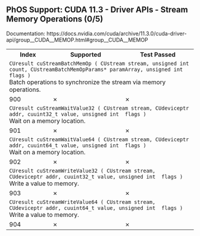 <h2>PhOS Support: CUDA 11.3 - Driver APIs - Stream Memory Operations (0/5)</h2>

<p>
Documentation: https://docs.nvidia.com/cuda/archive/11.3.0/cuda-driver-api/group__CUDA__MEMOP.html#group__CUDA__MEMOP

<table>
<tr>
<th>Index</th>
<th>Supported</th>
<th>Test Passed</th>
</tr>

<tr>
<td colspan=3>
<code>CUresult cuStreamBatchMemOp ( CUstream stream, unsigned int  count, CUstreamBatchMemOpParams* paramArray, unsigned int  flags )</code><br>
Batch operations to synchronize the stream via memory operations.
</td>
</tr>
<tr>
<td>900</td>
<td>✗</td>
<td>✗</td>
</tr>

<tr>
<td colspan=3>
<code>CUresult cuStreamWaitValue32 ( CUstream stream, CUdeviceptr addr, cuuint32_t value, unsigned int  flags )</code><br>
Wait on a memory location.
</td>
</tr>
<tr>
<td>901</td>
<td>✗</td>
<td>✗</td>
</tr>

<tr>
<td colspan=3>
<code>CUresult cuStreamWaitValue64 ( CUstream stream, CUdeviceptr addr, cuuint64_t value, unsigned int  flags )</code><br>
Wait on a memory location.
</td>
</tr>
<tr>
<td>902</td>
<td>✗</td>
<td>✗</td>
</tr>

<tr>
<td colspan=3>
<code>CUresult cuStreamWriteValue32 ( CUstream stream, CUdeviceptr addr, cuuint32_t value, unsigned int  flags )</code><br>
Write a value to memory.
</td>
</tr>
<tr>
<td>903</td>
<td>✗</td>
<td>✗</td>
</tr>

<tr>
<td colspan=3>
<code>CUresult cuStreamWriteValue64 ( CUstream stream, CUdeviceptr addr, cuuint64_t value, unsigned int  flags )</code><br>
Write a value to memory.
</td>
</tr>
<tr>
<td>904</td>
<td>✗</td>
<td>✗</td>
</tr>
</table>

